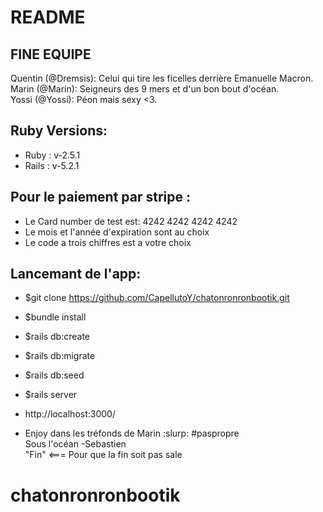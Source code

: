 # README
## FINE EQUIPE
  Quentin (@Dremsis): Celui qui tire les ficelles derrière Emanuelle Macron.</br>
  Marin (@Marin): Seigneurs des 9 mers et d'un bon bout d'océan.</br>
  Yossi (@Yossi): Péon mais sexy <3.</br>
## Ruby Versions:

* Ruby : v-2.5.1
* Rails : v-5.2.1
## Pour le paiement par stripe :
* Le Card number de test est: 4242 4242 4242 4242
* Le mois et l'année d'expiration sont au choix
* Le code a trois chiffres est a votre choix
## Lancemant de l'app:

* $git clone https://github.com/CapellutoY/chatonronronbootik.git

* $bundle install

* $rails db:create

* $rails db:migrate

* $rails db:seed

* $rails server

*  http://localhost:3000/

* Enjoy dans les tréfonds de Marin :slurp: #paspropre</br>
Sous l'océan -Sebastien</br>
"Fin" <=== Pour que la fin soit pas sale</br>
# chatonronronbootik
